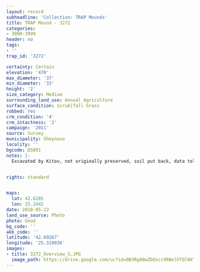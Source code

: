 ```yaml
---
layout: record
subheadline: 'Collection: TRAP Mounds'
title: TRAP Mound - 3272
categories:
- 3000-3999
header: no
tags:
- ''
trap_id: '3272'

certainty: Certain
elevation: '470'
max_diameter: '37'
min_diameter: '33'
height: '2'
size_category: Medium
surrounding_land_use: Annual Agriculture
surface_condition: Scrub|Tall Grass
robbed: Yes
crm_condition: '4'
crm_intactness: '2'
campaign: '2011'
source: Survey
municipality: Sheynovo
locality: ''
bgcode: DS001
notes: |-
  Excavated by Kitov, not originally preserved, soil put back, data told by Nikolay - excvavated with Kitov.


rights: standard


maps:
  lat: 42.6285
  lon: 25.2442
date: 2018-05-22
land_use_source: Photo
photo: Good
bg_code: ''
akb_code: ''
latitude: '42.69267'
longitude: '25.310036'
images:
- title: 3272_Overview_S.JPG
  image_path: https://drive.google.com/uc?id=0B3Rg88wZDQsccXRNelhTQlNXTTQ
---
```

